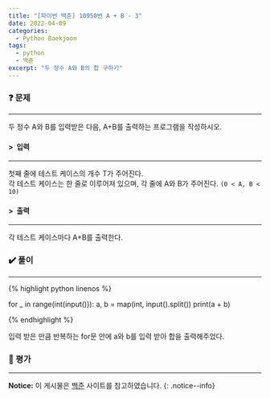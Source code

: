 ```yaml
---
title: "[파이썬 백준] 10950번 A + B - 3"
date: 2022-04-09
categories:
  - Python Baekjoon
tags:
  - python
  - 백준
excerpt: "두 정수 A와 B의 합 구하기"
---
```


### ❓ 문제

---

두 정수 A와 B를 입력받은 다음, A+B를 출력하는 프로그램을 작성하시오.<br>


#### > &nbsp;입력

---

첫째 줄에 테스트 케이스의 개수 T가 주어진다.<br>
각 테스트 케이스는 한 줄로 이루어져 있으며, 각 줄에 A와 B가 주어진다. `(0 < A, B < 10)`<br>


#### > &nbsp;출력

---

각 테스트 케이스마다 A+B를 출력한다.<br>


### ✔️ 풀이

---

{% highlight python linenos %}

for _ in range(int(input())):
    a, b = map(int, input().split())
    print(a + b)

{% endhighlight %}

입력 받은 만큼 반복하는 for문 안에 a와 b를 입력 받아 합을 출력해주었다.

### 💬 평가

---



**Notice:** 이 게시물은 [백준](https://www.acmicpc.net/problem/10950) 사이트를 참고하였습니다.
{: .notice--info}
